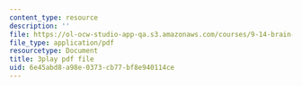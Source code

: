 ```yaml
---
content_type: resource
description: ''
file: https://ol-ocw-studio-app-qa.s3.amazonaws.com/courses/9-14-brain-structure-and-its-origins-spring-2014/6e45abd8a98e0373cb77bf8e940114ce_555132.pdf
file_type: application/pdf
resourcetype: Document
title: 3play pdf file
uid: 6e45abd8-a98e-0373-cb77-bf8e940114ce
---
```

